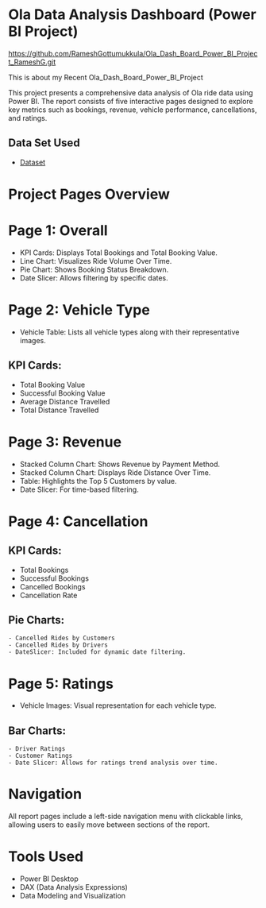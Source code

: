 # Ola Data Analysis Dashboard (Power BI Project)
https://github.com/RameshGottumukkula/Ola_Dash_Board_Power_BI_Project_RameshG.git

This is about my Recent Ola_Dash_Board_Power_BI_Project

This project presents a comprehensive data analysis of Ola ride data using Power BI. The report consists of five interactive pages designed to explore key metrics such as bookings, revenue, vehicle performance, cancellations, and ratings.

## Data Set Used

- <a href="https://github.com/RameshGottumukkula/Ola_Dash_Board_Power_BI_Project_RameshG/blob/main/Bookings-100000-Rows.xlsx">Dataset</a>

# Project Pages Overview
# Page 1: Overall

- KPI Cards: Displays Total Bookings and Total Booking Value.
- Line Chart: Visualizes Ride Volume Over Time.
- Pie Chart: Shows Booking Status Breakdown.
- Date Slicer: Allows filtering by specific dates.

# Page 2: Vehicle Type
- Vehicle Table: Lists all vehicle types along with their representative images.

## KPI Cards:

- Total Booking Value
- Successful Booking Value
- Average Distance Travelled
- Total Distance Travelled

# Page 3: Revenue

- Stacked Column Chart: Shows Revenue by Payment Method.
- Stacked Column Chart: Displays Ride Distance Over Time.
- Table: Highlights the Top 5 Customers by value.
- Date Slicer: For time-based filtering.

# Page 4: Cancellation

## KPI Cards:

  - Total Bookings
  - Successful Bookings
  - Cancelled Bookings
  - Cancellation Rate

## Pie Charts:

    - Cancelled Rides by Customers
    - Cancelled Rides by Drivers
    - DateSlicer: Included for dynamic date filtering.

# Page 5: Ratings

  - Vehicle Images: Visual representation for each vehicle type.
  
  ## Bar Charts:
  
    - Driver Ratings
    - Customer Ratings
    - Date Slicer: Allows for ratings trend analysis over time.

# Navigation
  
  All report pages include a left-side navigation menu with clickable links, allowing users to easily move between sections of the report.

# Tools Used
  
  - Power BI Desktop
  - DAX (Data Analysis Expressions)
  - Data Modeling and Visualization
